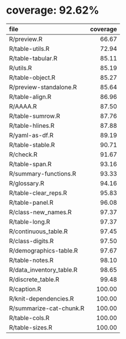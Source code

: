 # coverage: 92.62%

|file                     | coverage|
|:------------------------|--------:|
|R/preview.R              |    66.67|
|R/table-utils.R          |    72.94|
|R/table-tabular.R        |    85.11|
|R/utils.R                |    85.19|
|R/table-object.R         |    85.27|
|R/preview-standalone.R   |    85.64|
|R/table-align.R          |    86.96|
|R/AAAA.R                 |    87.50|
|R/table-sumrow.R         |    87.76|
|R/table-hlines.R         |    87.88|
|R/yaml-as-df.R           |    89.19|
|R/table-stable.R         |    90.71|
|R/check.R                |    91.67|
|R/table-span.R           |    93.16|
|R/summary-functions.R    |    93.33|
|R/glossary.R             |    94.16|
|R/table-clear_reps.R     |    95.83|
|R/table-panel.R          |    96.08|
|R/class-new_names.R      |    97.37|
|R/table-long.R           |    97.37|
|R/continuous_table.R     |    97.45|
|R/class-digits.R         |    97.50|
|R/demographics-table.R   |    97.67|
|R/table-notes.R          |    98.10|
|R/data_inventory_table.R |    98.65|
|R/discrete_table.R       |    99.48|
|R/caption.R              |   100.00|
|R/knit-dependencies.R    |   100.00|
|R/summarize-cat-chunk.R  |   100.00|
|R/table-cols.R           |   100.00|
|R/table-sizes.R          |   100.00|
